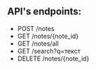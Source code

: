 ## API's endpoints:
- POST /notes
- GET /notes/{note_id}
- GET /notes/all
- GET /search?q=текст
- DELETE /notes/{note_id}